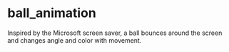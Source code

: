 # ball_animation
Inspired by the Microsoft screen saver, a ball bounces around the screen and changes angle and color with movement.
